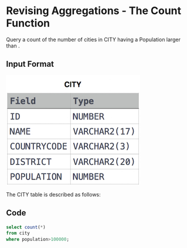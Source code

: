 # Revising Aggregations - The Count Function
Query a count of the number of cities in CITY having a Population larger than .

## Input Format
![City Table](img/1449729804-f21d187d0f-CITY.jpg)

The CITY table is described as follows: 

## Code

```sql
select count(*)
from city
where population>100000;
```